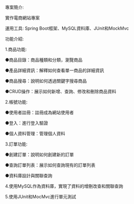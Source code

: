 專案簡介:

實作電商網站專案

運用工具:
Spring Boot框架、MySQL資料庫、JUnit和MockMvc

功能介紹:

1.商品功能:

●商品目錄：商品種類和分類，瀏覽商品

●產品詳細資訊：解釋如何查看單一商品的詳細資訊

●商品搜尋：說明如何透過關鍵字搜尋商品

●CRUD操作：展示如何新增、查詢、修改和刪除商品資料


2.帳號功能:

●使用者註冊：註冊成為網站使用者

●登入：進行登入驗證

●個人資料管理：管理個人資料


3.訂單功能:

●創建訂單：說明如何創建新的訂單

●查詢訂單列表：展示如何查詢現有的訂單列表

●資料庫設計與關聯查詢


4.使用MySQL作為資料庫，實現了資料的增刪改查和關聯查詢

5.使用JUnit和MocMvc進行單元測試
